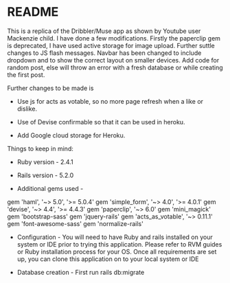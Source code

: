 # README

This is a replica of the Dribbler/Muse app as shown by Youtube user Mackenzie child. I have done a few modifications.
Firstly the paperclip gem is deprecated, I have used active storage for image upload.
Further suttle changes to JS flash messages. Navbar has been changed to include dropdown and to show the correct layout on smaller
devices. Add code for random post, else will throw an error with a fresh database or while creating the first post.

Further changes to be made is

* Use js for acts as votable, so no more page refresh when a like or dislike.

* Use of Devise confirmable so that it can be used in heroku.

* Add Google cloud storage for Heroku.

Things to keep in mind:

* Ruby version - 2.4.1

* Rails version - 5.2.0

* Additional gems used - 

gem 'haml', '~> 5.0', '>= 5.0.4'
gem 'simple_form', '~> 4.0', '>= 4.0.1'
gem 'devise', '~> 4.4', '>= 4.4.3'
gem 'paperclip', '~> 6.0'
gem 'mini_magick'
gem 'bootstrap-sass'
gem 'jquery-rails'
gem 'acts_as_votable', '~> 0.11.1'
gem 'font-awesome-sass'
gem 'normalize-rails'

* Configuration - You will need to have Ruby and rails installed on your system or IDE prior to trying this application.
Please refer to RVM guides or Ruby installation process for your OS. 
Once all requirements are set up, you can clone this application on to your local system or IDE

* Database creation - First run rails db:migrate